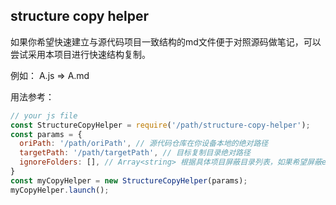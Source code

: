## structure copy helper

如果你希望快速建立与源代码项目一致结构的md文件便于对照源码做笔记，可以尝试采用本项目进行快速结构复制。

例如：
A.js => A.md

用法参考：
```js
// your js file
const StructureCopyHelper = require('/path/structure-copy-helper');
const params = {
  oriPath: '/path/oriPath', // 源代码仓库在你设备本地的绝对路径
  targetPath: '/path/targetPath', // 目标复制目录绝对路径
  ignoreFolders: [], // Array<string> 根据具体项目屏蔽目录列表，如果希望屏蔽example文件夹，则将'example'加入列表
}
const myCopyHelper = new StructureCopyHelper(params);
myCopyHelper.launch();
```